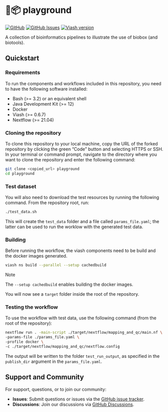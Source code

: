 

# 🌱📦 playground

[![GitHub](https://img.shields.io/badge/GitHub-viash--hub%2Fplayground-blue.png)](https://github.com/viash-hub/playground)
[![GitHub
Issues](https://img.shields.io/github/issues/viash-hub/playground.png)](https://github.com/viash-hub/playground/issues)
[![Viash
version](https://img.shields.io/badge/Viash-v0.9.0--RC6-blue)](https://viash.io)

A collection of bioinformatics pipelines to illustrate the use of biobox
(and biotools).

## Quickstart

### Requirements

To run the components and workflows included in this repository, you
need to have the following software installed:

- Bash (\>= 3.2) or an equivalent shell
- Java Development Kit (\>= 12)
- Docker
- Viash (\>= 0.6.7)
- Nextflow (\>= 21.04)

### Cloning the repository

To clone this repository to your local machine, copy the URL of the
forked repository by clicking the green “Code” button and selecting
HTTPS or SSH. In your terminal or command prompt, navigate to the
directory where you want to clone the repository and enter the following
command:

``` bash
git clone <copied_url> playground
cd playground
```

### Test dataset

You will also need to download the test resources by running the
following command. From the repository root, run:

``` bash
./test_data.sh
```

This will create the `test_data` folder and a file called
`params_file.yaml`; the latter can be used to run the worklow with the
generated test data.

### Building

Before running the workflow, the viash components need to be build and
the docker images generated.

``` bash
viash ns build --parallel --setup cachedbuild
```

> [!NOTE]
>
> The `--setup cachedbuild` enables building the docker images.

You will now see a `target` folder inside the root of the repository.

### Testing the workflow

To use the workflow with test data, use the following command (from the
root of the repository):

``` bash
nextflow run . -main-script ./target/nextflow/mapping_and_qc/main.nf \
-params-file ./params_file.yaml \
-profile docker \
-c ./target/nextflow/mapping_and_qc/nextflow.config
```

The output will be written to the folder `test_run_output`, as specified
in the `publish_dir` argument in the `params_file.yaml`.

## Support and Community

For support, questions, or to join our community:

- **Issues**: Submit questions or issues via the [GitHub issue
  tracker](https://github.com/viash-hub/playground/issues).
- **Discussions**: Join our discussions via [GitHub
  Discussions](https://github.com/viash-hub/playground/discussions).
